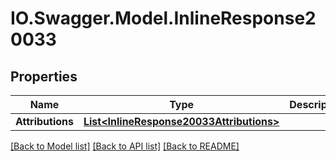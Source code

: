 # IO.Swagger.Model.InlineResponse20033
## Properties

Name | Type | Description | Notes
------------ | ------------- | ------------- | -------------
**Attributions** | [**List&lt;InlineResponse20033Attributions&gt;**](InlineResponse20033Attributions.md) |  | 

[[Back to Model list]](../README.md#documentation-for-models) [[Back to API list]](../README.md#documentation-for-api-endpoints) [[Back to README]](../README.md)

